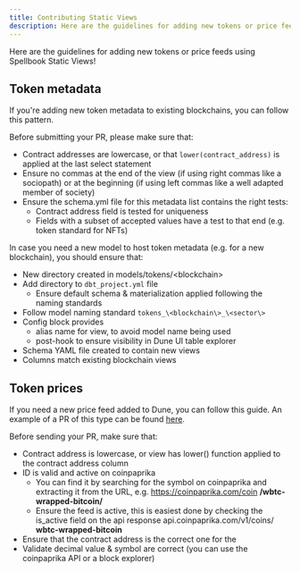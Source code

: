 ```yaml
---
title: Contributing Static Views
description: Here are the guidelines for adding new tokens or price feeds using Spellbook Static Views!
---
```


Here are the guidelines for adding new tokens or price feeds using Spellbook Static Views!

## Token metadata

If you're adding new token metadata to existing blockchains, you can follow this pattern.

Before submitting your PR, please make sure that:

- Contract addresses are lowercase, or that `lower(contract_address)` is applied at the last select statement
- Ensure no commas at the end of the view (if using right commas like a sociopath) or at the beginning (if using left commas like a well adapted member of society)
- Ensure the schema.yml file for this metadata list contains the right tests:
  - Contract address field is tested for uniqueness
  - Fields with a subset of accepted values have a test to that end (e.g. token standard for NFTs)

In case you need a new model to host token metadata (e.g. for a new blockchain), you should ensure that:

  - New directory created in models/tokens/\<blockchain\>
  - Add directory to `dbt_project.yml` file
    - Ensure default schema & materialization applied following the naming standards
  - Follow model naming standard `tokens_\<blockchain\>_\<sector\>`
  - Config block provides
    - alias name for view, to avoid model name being used
    - post-hook to ensure visibility in Dune UI table explorer
  - Schema YAML file created to contain new views
  - Columns match existing blockchain views

## Token prices

If you need a new price feed added to Dune, you can follow this guide. An example of a PR of this type can be found [here](https://github.com/duneanalytics/spellbook/pull/1874/files).

Before sending your PR, make sure that:

- Contract address is lowercase, or view has lower() function applied to the contract address column
- ID is valid and active on coinpaprika
  - You can find it by searching for the symbol on coinpaprika and extracting it from the URL, e.g. https://coinpaprika.com/coin **/wbtc-wrapped-bitcoin/**
  - Ensure the feed is active, this is easiest done by checking the is\_active field on the api response api.coinpaprika.com/v1/coins/ **wbtc-wrapped-bitcoin**
- Ensure that the contract address is the correct one for the
- Validate decimal value & symbol are correct (you can use the coinpaprika API or a block explorer)